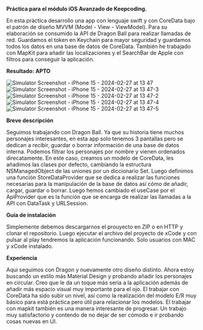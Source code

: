 **Práctica para el módulo iOS Avanzado de Keepcoding.**

En esta práctica desarrollo una app con lenguaje swift y con CoreData bajo el patrón de diseño MVVM (Model - View - ViewModel). Para su elaboración se consumido la API de Dragon Ball para realizar llamadas de red. Guardamos el token en Keychain para mayor seguridad y guardamos todos los datos en una base de datos de CoreData. También he trabajado con MapKit para añadir las localizaciones y el SearchBar de Apple con filtros para conseguir la aplicación.

**Resultado: APTO**

![Simulator Screenshot - iPhone 15 - 2024-02-27 at 13 47](https://github.com/agavgar/Practica_iOSAvanzado_AGGA/assets/98350985/c72a49e9-fe09-45ce-97c2-006566678d03)
![Simulator Screenshot - iPhone 15 - 2024-02-27 at 13 47-3](https://github.com/agavgar/Practica_iOSAvanzado_AGGA/assets/98350985/13cd511f-bbb6-4854-a53d-0d6661597bca)
![Simulator Screenshot - iPhone 15 - 2024-02-27 at 13 47-2](https://github.com/agavgar/Practica_iOSAvanzado_AGGA/assets/98350985/6c58b439-332f-4193-87b2-377d226371c1)
![Simulator Screenshot - iPhone 15 - 2024-02-27 at 13 47-4](https://github.com/agavgar/Practica_iOSAvanzado_AGGA/assets/98350985/8a044ac9-20b8-4b86-81e3-83602a93d918)
![Simulator Screenshot - iPhone 15 - 2024-02-27 at 13 47-5](https://github.com/agavgar/Practica_iOSAvanzado_AGGA/assets/98350985/2a439a35-21ae-45a8-b312-ecc959df9b65)


**Breve descripción**

Seguimos trabajando con Dragon Ball. Ya que su historia tiene muchos personajes interesantes, en esta app solo tenemos 3 pantallas pero se dedican a recibir, guardar o borrar información de una base de datos interna. Podemos filtrar los personajes por nombre y vienen ordenados direcatamente. En este caso, creamos un modelo de CoreData, les añadimos las clases por defecto, cambiando la estructura NSManagedObject de las uniones por un diccionario Set. Luego definimos una función StoreDataProvider que se dedica a realizar las funciones necesarias para la manipulación de la base de datos así cómo de añadir, cargar, guardar o borrar. Luego hemos cambiado el useCase por el ApiProvider que es la función que se encarga de realizar las llamadas a la API con DataTask y URLSession.

**Guía de instalación**

Simplemente debemos descargarnos el prouyecto en ZIP o en HTTP y clonar el repositorio. Luego ejecutar el archivo del proyecto de xCode y con pulsar al play tendremos la aplicación funcionando. Solo usuarios con MAC y xCode instalado.

**Experiencia**

Aqui seguimos con Dragon y nuevamente otro diseño distinto. Ahora estoy buscando un estilo más Material Design y probando añadir los personajes en circular. Creo que le da un toque más seria a la aplicación además de añadir más espacio visual muy importante para el ojo. El trabajar con CoreData ha sido subir un nivel, así como la realización del modelo E/R muy básico para está práctica pero útil para relacionar los modelos. El trabajar con mapkit también es una manera interesante de progresar. Un trabajo muy satisfactorio y contendo de no dejar de ser cómodo e ir probando cosas nuevas en UI.
